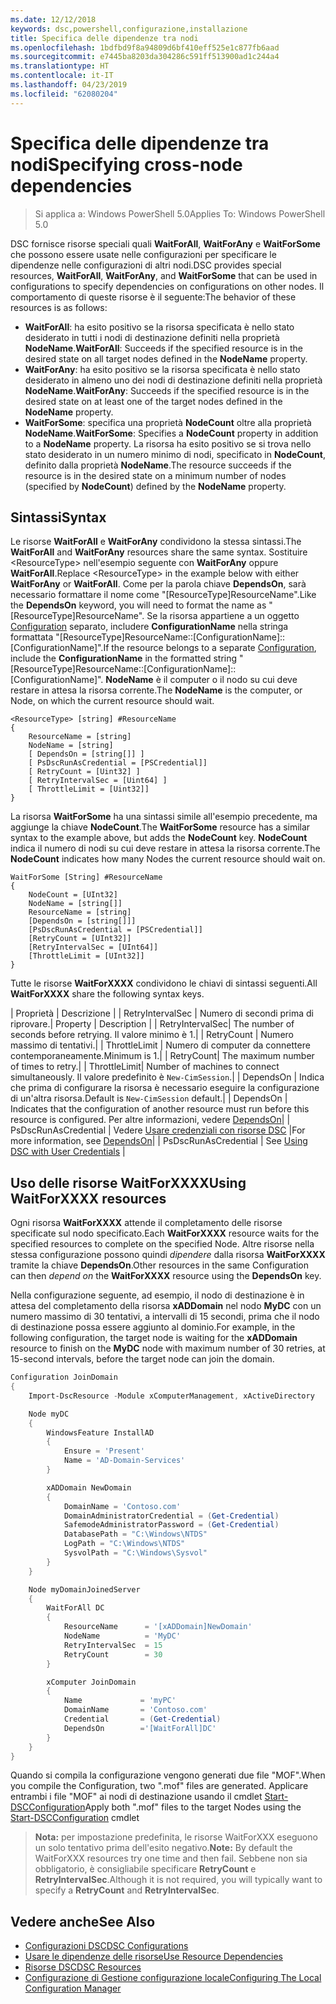 ```yaml
---
ms.date: 12/12/2018
keywords: dsc,powershell,configurazione,installazione
title: Specifica delle dipendenze tra nodi
ms.openlocfilehash: 1bdfbd9f8a94809d6bf410eff525e1c877fb6aad
ms.sourcegitcommit: e7445ba8203da304286c591ff513900ad1c244a4
ms.translationtype: HT
ms.contentlocale: it-IT
ms.lasthandoff: 04/23/2019
ms.locfileid: "62080204"
---
```

# <a name="specifying-cross-node-dependencies"></a><span data-ttu-id="bc21d-103">Specifica delle dipendenze tra nodi</span><span class="sxs-lookup"><span data-stu-id="bc21d-103">Specifying cross-node dependencies</span></span>

> <span data-ttu-id="bc21d-104">Si applica a: Windows PowerShell 5.0</span><span class="sxs-lookup"><span data-stu-id="bc21d-104">Applies To: Windows PowerShell 5.0</span></span>

<span data-ttu-id="bc21d-105">DSC fornisce risorse speciali quali **WaitForAll**, **WaitForAny** e **WaitForSome** che possono essere usate nelle configurazioni per specificare le dipendenze nelle configurazioni di altri nodi.</span><span class="sxs-lookup"><span data-stu-id="bc21d-105">DSC provides special resources, **WaitForAll**, **WaitForAny**, and **WaitForSome** that can be used in configurations to specify dependencies on configurations on other nodes.</span></span> <span data-ttu-id="bc21d-106">Il comportamento di queste risorse è il seguente:</span><span class="sxs-lookup"><span data-stu-id="bc21d-106">The behavior of these resources is as follows:</span></span>

- <span data-ttu-id="bc21d-107">**WaitForAll**: ha esito positivo se la risorsa specificata è nello stato desiderato in tutti i nodi di destinazione definiti nella proprietà **NodeName**.</span><span class="sxs-lookup"><span data-stu-id="bc21d-107">**WaitForAll**: Succeeds if the specified resource is in the desired state on all target nodes defined in the **NodeName** property.</span></span>
- <span data-ttu-id="bc21d-108">**WaitForAny**: ha esito positivo se la risorsa specificata è nello stato desiderato in almeno uno dei nodi di destinazione definiti nella proprietà **NodeName**.</span><span class="sxs-lookup"><span data-stu-id="bc21d-108">**WaitForAny**: Succeeds if the specified resource is in the desired state on at least one of the target nodes defined in the **NodeName** property.</span></span>
- <span data-ttu-id="bc21d-109">**WaitForSome**: specifica una proprietà **NodeCount** oltre alla proprietà **NodeName**.</span><span class="sxs-lookup"><span data-stu-id="bc21d-109">**WaitForSome**: Specifies a **NodeCount** property in addition to a **NodeName** property.</span></span> <span data-ttu-id="bc21d-110">La risorsa ha esito positivo se si trova nello stato desiderato in un numero minimo di nodi, specificato in **NodeCount**, definito dalla proprietà **NodeName**.</span><span class="sxs-lookup"><span data-stu-id="bc21d-110">The resource succeeds if the resource is in the desired state on a minimum number of nodes (specified by **NodeCount**) defined by the **NodeName** property.</span></span>

## <a name="syntax"></a><span data-ttu-id="bc21d-111">Sintassi</span><span class="sxs-lookup"><span data-stu-id="bc21d-111">Syntax</span></span>

<span data-ttu-id="bc21d-112">Le risorse **WaitForAll** e **WaitForAny** condividono la stessa sintassi.</span><span class="sxs-lookup"><span data-stu-id="bc21d-112">The **WaitForAll** and **WaitForAny** resources share the same syntax.</span></span> <span data-ttu-id="bc21d-113">Sostituire \<ResourceType\> nell'esempio seguente con **WaitForAny** oppure **WaitForAll**.</span><span class="sxs-lookup"><span data-stu-id="bc21d-113">Replace \<ResourceType\> in the example below with either **WaitForAny** or **WaitForAll**.</span></span>
<span data-ttu-id="bc21d-114">Come per la parola chiave **DependsOn**, sarà necessario formattare il nome come "[ResourceType]ResourceName".</span><span class="sxs-lookup"><span data-stu-id="bc21d-114">Like the **DependsOn** keyword, you will need to format the name as "[ResourceType]ResourceName".</span></span> <span data-ttu-id="bc21d-115">Se la risorsa appartiene a un oggetto [Configuration](configurations.md) separato, includere **ConfigurationName** nella stringa formattata "[ResourceType]ResourceName::[ConfigurationName]::[ConfigurationName]".</span><span class="sxs-lookup"><span data-stu-id="bc21d-115">If the resource belongs to a separate [Configuration](configurations.md), include the **ConfigurationName** in the formatted string "[ResourceType]ResourceName::[ConfigurationName]::[ConfigurationName]".</span></span> <span data-ttu-id="bc21d-116">**NodeName** è il computer o il nodo su cui deve restare in attesa la risorsa corrente.</span><span class="sxs-lookup"><span data-stu-id="bc21d-116">The **NodeName** is the computer, or Node, on which the current resource should wait.</span></span>

```
<ResourceType> [string] #ResourceName
{
    ResourceName = [string]
    NodeName = [string]
    [ DependsOn = [string[]] ]
    [ PsDscRunAsCredential = [PSCredential]]
    [ RetryCount = [Uint32] ]
    [ RetryIntervalSec = [Uint64] ]
    [ ThrottleLimit = [Uint32]]
}
```

<span data-ttu-id="bc21d-117">La risorsa **WaitForSome** ha una sintassi simile all'esempio precedente, ma aggiunge la chiave **NodeCount**.</span><span class="sxs-lookup"><span data-stu-id="bc21d-117">The **WaitForSome** resource has a similar syntax to the example above, but adds the **NodeCount** key.</span></span> <span data-ttu-id="bc21d-118">**NodeCount** indica il numero di nodi su cui deve restare in attesa la risorsa corrente.</span><span class="sxs-lookup"><span data-stu-id="bc21d-118">The **NodeCount** indicates how many Nodes the current resource should wait on.</span></span>

```
WaitForSome [String] #ResourceName
{
    NodeCount = [UInt32]
    NodeName = [string[]]
    ResourceName = [string]
    [DependsOn = [string[]]]
    [PsDscRunAsCredential = [PSCredential]]
    [RetryCount = [UInt32]]
    [RetryIntervalSec = [UInt64]]
    [ThrottleLimit = [UInt32]]
}
```

<span data-ttu-id="bc21d-119">Tutte le risorse **WaitForXXXX** condividono le chiavi di sintassi seguenti.</span><span class="sxs-lookup"><span data-stu-id="bc21d-119">All **WaitForXXXX** share the following syntax keys.</span></span>

<span data-ttu-id="bc21d-120">|  Proprietà |  Descrizione | | RetryIntervalSec | Numero di secondi prima di riprovare.</span><span class="sxs-lookup"><span data-stu-id="bc21d-120">|  Property  |  Description   | | RetryIntervalSec| The number of seconds before retrying.</span></span> <span data-ttu-id="bc21d-121">Il valore minimo è 1.| | RetryCount | Numero massimo di tentativi.| | ThrottleLimit | Numero di computer da connettere contemporaneamente.</span><span class="sxs-lookup"><span data-stu-id="bc21d-121">Minimum is 1.| | RetryCount| The maximum number of times to retry.| | ThrottleLimit| Number of machines to connect simultaneously.</span></span> <span data-ttu-id="bc21d-122">Il valore predefinito è `New-CimSession`.| | DependsOn | Indica che prima di configurare la risorsa è necessario eseguire la configurazione di un'altra risorsa.</span><span class="sxs-lookup"><span data-stu-id="bc21d-122">Default is `New-CimSession` default.| | DependsOn | Indicates that the configuration of another resource must run before this resource is configured.</span></span> <span data-ttu-id="bc21d-123">Per altre informazioni, vedere [DependsOn](resource-depends-on.md)| | PsDscRunAsCredential | Vedere [Usare credenziali con risorse DSC](./runAsUser.md) |</span><span class="sxs-lookup"><span data-stu-id="bc21d-123">For more information, see [DependsOn](resource-depends-on.md)| | PsDscRunAsCredential | See [Using DSC with User Credentials](./runAsUser.md) |</span></span>


## <a name="using-waitforxxxx-resources"></a><span data-ttu-id="bc21d-124">Uso delle risorse WaitForXXXX</span><span class="sxs-lookup"><span data-stu-id="bc21d-124">Using WaitForXXXX resources</span></span>

<span data-ttu-id="bc21d-125">Ogni risorsa **WaitForXXXX** attende il completamento delle risorse specificate sul nodo specificato.</span><span class="sxs-lookup"><span data-stu-id="bc21d-125">Each **WaitForXXXX** resource waits for the specified resources to complete on the specified Node.</span></span> <span data-ttu-id="bc21d-126">Altre risorse nella stessa configurazione possono quindi *dipendere* dalla risorsa **WaitForXXXX** tramite la chiave **DependsOn**.</span><span class="sxs-lookup"><span data-stu-id="bc21d-126">Other resources in the same Configuration can then *depend on* the **WaitForXXXX** resource using the **DependsOn** key.</span></span>

<span data-ttu-id="bc21d-127">Nella configurazione seguente, ad esempio, il nodo di destinazione è in attesa del completamento della risorsa **xADDomain** nel nodo **MyDC** con un numero massimo di 30 tentativi, a intervalli di 15 secondi, prima che il nodo di destinazione possa essere aggiunto al dominio.</span><span class="sxs-lookup"><span data-stu-id="bc21d-127">For example, in the following configuration, the target node is waiting for the **xADDomain** resource to finish on the **MyDC** node with maximum number of 30 retries, at 15-second intervals, before the target node can join the domain.</span></span>

```powershell
Configuration JoinDomain
{
    Import-DscResource -Module xComputerManagement, xActiveDirectory

    Node myDC
    {
        WindowsFeature InstallAD
        {
            Ensure = 'Present'
            Name = 'AD-Domain-Services'
        }

        xADDomain NewDomain
        {
            DomainName = 'Contoso.com'
            DomainAdministratorCredential = (Get-Credential)
            SafemodeAdministratorPassword = (Get-Credential)
            DatabasePath = "C:\Windows\NTDS"
            LogPath = "C:\Windows\NTDS"
            SysvolPath = "C:\Windows\Sysvol"
        }
    }

    Node myDomainJoinedServer
    {
        WaitForAll DC
        {
            ResourceName      = '[xADDomain]NewDomain'
            NodeName          = 'MyDC'
            RetryIntervalSec  = 15
            RetryCount        = 30
        }

        xComputer JoinDomain
        {
            Name             = 'myPC'
            DomainName       = 'Contoso.com'
            Credential       = (Get-Credential)
            DependsOn        ='[WaitForAll]DC'
        }
    }
}
```

<span data-ttu-id="bc21d-128">Quando si compila la configurazione vengono generati due file "MOF".</span><span class="sxs-lookup"><span data-stu-id="bc21d-128">When you compile the Configuration, two ".mof" files are generated.</span></span> <span data-ttu-id="bc21d-129">Applicare entrambi i file "MOF" ai nodi di destinazione usando il cmdlet [Start-DSCConfiguration](/powershell/module/psdesiredstateconfiguration/start-dscconfiguration)</span><span class="sxs-lookup"><span data-stu-id="bc21d-129">Apply both ".mof" files to the target Nodes using the [Start-DSCConfiguration](/powershell/module/psdesiredstateconfiguration/start-dscconfiguration) cmdlet</span></span>

><span data-ttu-id="bc21d-130">**Nota:** per impostazione predefinita, le risorse WaitForXXX eseguono un solo tentativo prima dell'esito negativo.</span><span class="sxs-lookup"><span data-stu-id="bc21d-130">**Note:** By default the WaitForXXX resources try one time and then fail.</span></span> <span data-ttu-id="bc21d-131">Sebbene non sia obbligatorio, è consigliabile specificare **RetryCount** e **RetryIntervalSec**.</span><span class="sxs-lookup"><span data-stu-id="bc21d-131">Although it is not required, you will typically want to specify a **RetryCount** and **RetryIntervalSec**.</span></span>

## <a name="see-also"></a><span data-ttu-id="bc21d-132">Vedere anche</span><span class="sxs-lookup"><span data-stu-id="bc21d-132">See Also</span></span>

- [<span data-ttu-id="bc21d-133">Configurazioni DSC</span><span class="sxs-lookup"><span data-stu-id="bc21d-133">DSC Configurations</span></span>](configurations.md)
- [<span data-ttu-id="bc21d-134">Usare le dipendenze delle risorse</span><span class="sxs-lookup"><span data-stu-id="bc21d-134">Use Resource Dependencies</span></span>](resource-depends-on.md)
- [<span data-ttu-id="bc21d-135">Risorse DSC</span><span class="sxs-lookup"><span data-stu-id="bc21d-135">DSC Resources</span></span>](../resources/resources.md)
- [<span data-ttu-id="bc21d-136">Configurazione di Gestione configurazione locale</span><span class="sxs-lookup"><span data-stu-id="bc21d-136">Configuring The Local Configuration Manager</span></span>](../managing-nodes/metaConfig.md)
